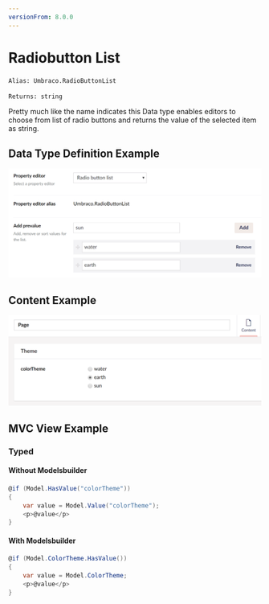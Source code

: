 ```yaml
---
versionFrom: 8.0.0
---
```


# Radiobutton List

`Alias: Umbraco.RadioButtonList`

`Returns: string`

Pretty much like the name indicates this Data type enables editors to choose from list of radio buttons and returns the value of the selected item as string.

## Data Type Definition Example

![Radiobutton List Data Type Definition](images/RadioButton-List-DataType-v8.png)

## Content Example

![Radiobutton List Content](images/RadioButton-List-Content-v8.png)

## MVC View Example

### Typed

#### Without Modelsbuilder
```csharp
@if (Model.HasValue("colorTheme"))
{
    var value = Model.Value("colorTheme");
    <p>@value</p>
}
```

#### With Modelsbuilder
```csharp
@if (Model.ColorTheme.HasValue())
{
    var value = Model.ColorTheme;
    <p>@value</p>
}
```
